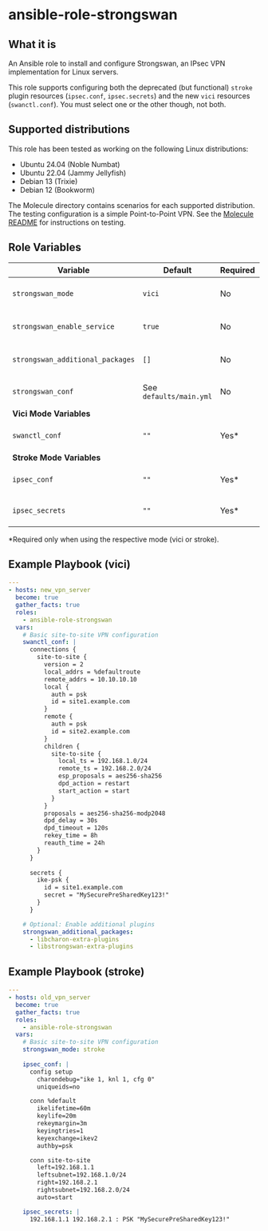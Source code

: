 # ansible-role-strongswan

## What it is

An Ansible role to install and configure Strongswan, an IPsec VPN implementation for Linux servers.

This role supports configuring both the deprecated (but functional) `stroke` plugin resources (`ipsec.conf`, `ipsec.secrets`) and the new `vici` resources (`swanctl.conf`). You must select one or the other though, not both.

## Supported distributions

This role has been tested as working on the following Linux distributions:
  - Ubuntu 24.04 (Noble Numbat)
  - Ubuntu 22.04 (Jammy Jellyfish)
  - Debian 13 (Trixie)
  - Debian 12 (Bookworm)

The Molecule directory contains scenarios for each supported distribution. The testing configuration is a simple Point-to-Point VPN. See the [Molecule README](./molecule/README.md) for instructions on testing.

## Role Variables

| Variable                        | Default                 | Required | Description                                                          |
|---------------------------------|-------------------------|----------|----------------------------------------------------------------------|
| `strongswan_mode`               | `vici`                  | No       | Configuration mode: `vici` (modern) or `stroke` (deprecated)         |
| `strongswan_enable_service`     | `true`                  | No       | Whether the StrongSwan service should be enabled at boot             |
| `strongswan_additional_packages`| `[]`                    | No       | Additional StrongSwan packages to install beyond the base packages   |
| `strongswan_conf`               | See `defaults/main.yml` | No       | StrongSwan daemon configuration for `/etc/strongswan.conf`           |
| **Vici Mode Variables**         |                         |          |                                                                      |
| `swanctl_conf`                  | `""`                    | Yes*     | swanctl configuration content for `/etc/swanctl/swanctl.conf`        |
| **Stroke Mode Variables**       |                         |          |                                                                      |
| `ipsec_conf`                    | `""`                    | Yes*     | IPsec configuration content for `/etc/ipsec.conf`                    |
| `ipsec_secrets`                 | `""`                    | Yes*     | IPsec secrets configuration for `/etc/ipsec.secrets`                 |

*Required only when using the respective mode (vici or stroke).

## Example Playbook (vici)

```yaml
---
- hosts: new_vpn_server
  become: true
  gather_facts: true
  roles:
    - ansible-role-strongswan
  vars:
    # Basic site-to-site VPN configuration    
    swanctl_conf: |
      connections {
        site-to-site {
          version = 2
          local_addrs = %defaultroute
          remote_addrs = 10.10.10.10
          local {
            auth = psk
            id = site1.example.com
          }
          remote {
            auth = psk
            id = site2.example.com
          }
          children {
            site-to-site {
              local_ts = 192.168.1.0/24
              remote_ts = 192.168.2.0/24
              esp_proposals = aes256-sha256
              dpd_action = restart
              start_action = start
            }
          }
          proposals = aes256-sha256-modp2048
          dpd_delay = 30s
          dpd_timeout = 120s
          rekey_time = 8h
          reauth_time = 24h
        }
      }
      
      secrets {
        ike-psk {
          id = site1.example.com
          secret = "MySecurePreSharedKey123!"
        }
      }

    # Optional: Enable additional plugins
    strongswan_additional_packages:
      - libcharon-extra-plugins
      - libstrongswan-extra-plugins
```

## Example Playbook (stroke)

```yaml
---
- hosts: old_vpn_server
  become: true
  gather_facts: true
  roles:
    - ansible-role-strongswan
  vars:
    # Basic site-to-site VPN configuration
    strongswan_mode: stroke
    
    ipsec_conf: |
      config setup
        charondebug="ike 1, knl 1, cfg 0"
        uniqueids=no

      conn %default
        ikelifetime=60m
        keylife=20m
        rekeymargin=3m
        keyingtries=1
        keyexchange=ikev2
        authby=psk

      conn site-to-site
        left=192.168.1.1
        leftsubnet=192.168.1.0/24
        right=192.168.2.1
        rightsubnet=192.168.2.0/24
        auto=start

    ipsec_secrets: |
      192.168.1.1 192.168.2.1 : PSK "MySecurePreSharedKey123!"
```
